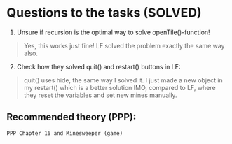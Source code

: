 # Questions to the tasks (SOLVED)
1. Unsure if recursion is the optimal way to solve openTile()-function! 

> Yes, this works just fine! LF solved the problem exactly the same way also. 

2. Check how they solved quit() and restart() buttons in LF:

> quit() uses hide, the same way I solved it. I just made a new object in my restart() which is a better solution IMO, compared to LF, where they reset the variables and set new mines manually. 

## Recommended theory (PPP):
```
PPP Chapter 16 and Minesweeper (game)
